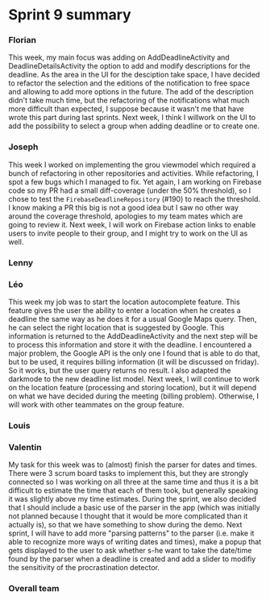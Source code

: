 Sprint 9 summary
================

### Florian
This week, my main focus was adding on AddDeadlineActivity and DeadlineDetailsActivity 
the option to add and modify descriptions for the deadline. As the area in the UI 
for the desciption take space, I have decided to refactor the selection and the 
editions of the notification to free space and allowing to add more options in 
the future. The add of the description didn't take much time, but the refactoring
of the notifications what much more difficult than expected, I suppose because
it wasn't me that have wrote this part during last sprints. Next week, I think I
willwork on the UI to add the possibility to select a group when adding deadline
or to create one.

### Joseph
This week I worked on implementing the grou viewmodel which required a bunch
of refactoring in other repositories and activities. While refactoring, I spot
a few bugs which I managed to fix. Yet again, I am working on Firebase code so
my PR had a small diff-coverage (under the 50% threshold), so I chose to test
the `FirebaseDeadlineRepository` (#190) to reach the threshold. I know making
a PR this big is not a good idea but I saw no other way around the coverage
threshold, apologies to my team mates which are going to review it. Next week,
I will work on Firebase action links to enable users to invite people to their
group, and I might try to work on the UI as well.

### Lenny

### Léo
This week my job was to start the location autocomplete feature. This feature gives
the user the ability to enter a location when he creates a deadline the same way as
he does it for a usual Google Maps query. Then, he can select the right location that
is suggested by Google. This information is returned to the AddDeadlineActivity and the
next step will be to process this information and store it with the deadline. I encountered
a major problem, the Google API is the only one I found that is able to do that, but to be
used, it requires billing information (it will be discussed on friday). So it works, but the
user query returns no result. I also adapted the darkmode to the new deadline list model.
Next week, I will continue to work on the location feature (processing and storing location),
but it will depend on what we have decided during the meeting (billing problem). Otherwise,
I will work with other teammates on the group feature.

### Louis

### Valentin
My task for this week was to (almost) finish the parser for dates and times.
There were 3 scrum board tasks to implement this, but they are strongly
connected so I was working on all three at the same time and thus it is a
bit difficult to estimate the time that each of them took, but generally
speaking it was slightly above my time estimates. During the sprint, we also
decided that I should include a basic use of the parser in the app (which was
initially not planned because I thought that it would be more complicated than
it actually is), so that we
have something to show during the demo. Next sprint, I will have to add more
"parsing patterns" to the parser (i.e. make it able to recognize more ways of
writing dates and times), make a popup that gets displayed to the user to ask
whether s-he want to take the date/time found by the parser when a deadline is
created and add a slider to modifiy the sensitivity of the procrastination
detector.

### Overall team
